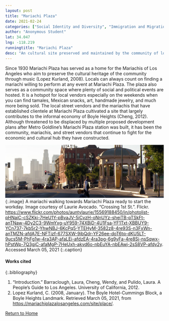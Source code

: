 ```yaml
---
layout: post
title: "Mariachi Plaza"
date: 2021-02-24
categories: ["Social Identity and Diversity", "Immigration and Migration"]
author: "Anonymous Student"
lat: 34.047
lng: -118.219
runningtitle: "Mariachi Plaza"
desc: "An cultural site preserved and maintained by the community of local mariachis and street vendors that contribute to the large informal economy of the area."
---
```

Since 1930 Mariachi Plaza has served as a home for the Mariachis of Los Angeles who aim to preserve the cultural heritage of the community through music (Lopez Kurland, 2008). Locals can always count on finding a mariachi willing to perform at any event at Mariachi Plaza. The plaza also serves as a community space where plenty of social and political events are hosted. It is a hotspot for local vendors especially on the weekends when you can find tamales, Mexican snacks, art, handmade jewelry, and much more being sold. The local street vendors and the mariachis that have established clientele at Mariachi Plaza cultivated a site that largely contributes to the informal economy of Boyle Heights (Cheng, 2012). Although threatened to be displaced by multiple proposed development plans after Metro Goldline’s Mariachi Plaza station was built, it has been the community, mariachis, and street vendors that continue to fight for the economic and cultural hub they have constructed. 

![Mariachi Plaza](images/MariachiPlaza_Pin3_Image1.jpg)
   {:.image}
A mariachi walking towards Mariachi Plaza ready to start the workday. Image courtesy of Laurie Avocado. “Crossing 1st St.”. Flickr. https://www.flickr.com/photos/auntylaurie/15569188450/in/photolist-pHNaiC-cSZKkj-7HeU1Y-pBvaJV-5iCvzH-oNnUYz-sheiTB-pTSkFt-anTNaw-4Dy2C3-9WmYxg-uY959-74XBjD-4U1Fsa-YF1Txt-XBBUY9-YCn737-7kb5r2-YhwNBJ-6KcPq5-YTEHyM-3582z8-4re93S-n3FxWn-anTMZN-afdA7E-NFTizf-677SXW-9ibQdr-YF26ee-doT6tq-dKU5LT-9ucs5M-PhFg1w-4ra3AP-afaLEi-afdzEA-4ra3pg-6g9yFa-4re8Sj-nsSqwx-hPstWp-7Q3gjC-afaMgP-7HeUxh-akvd6o-nbEuYA-nbEAwj-2sS8VP-afdy2y. Accessed March 05, 2021
   {:.caption} 

#### Works cited

{:.bibliography}
1. “Introduction.” Barraclough, Laura, Cheng, Wendy, and Pulido, Laura. A People’s Guide to Los Angeles. University of California, 2012.
2. Lopez Kurland, C. (2008, January). The Boyle Hotel-Cummings Block, a Boyle Heights Landmark. Retrieved March 05, 2021, from https://mariachiplazalosangeles.com/site/place/.

[Return to Home](https://uclachicanxstudies.github.io/BarrioSuburbanisms/)
